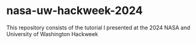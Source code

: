 # nasa-uw-hackweek-2024
This repository consists of the tutorial I presented at the 2024 NASA and University of Washington Hackweek 
